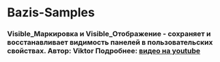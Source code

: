 # Bazis-Samples
### Visible_Маркировка и Visible_Отображение - сохраняет и восстанавливает видимость панелей в пользовательских свойствах. Автор: Viktor Подробнее: [видео на youtube](https://youtu.be/-XLYLsrtFIQ)